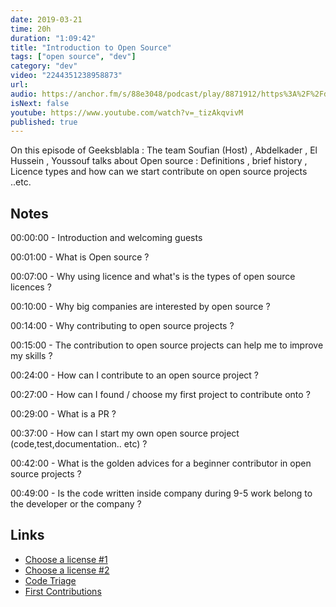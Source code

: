 ```yaml
---
date: 2019-03-21
time: 20h
duration: "1:09:42"
title: "Introduction to Open Source"
tags: ["open source", "dev"]
category: "dev"
video: "2244351238958873"
url:
audio: https://anchor.fm/s/88e3048/podcast/play/8871912/https%3A%2F%2Fd3ctxlq1ktw2nl.cloudfront.net%2Fproduction%2F2019-11-8%2F37063879-48000-2-b323ed7dbb0f6.m4a
isNext: false
youtube: https://www.youtube.com/watch?v=_tizAkqvivM
published: true
---
```


On this episode of Geeksblabla : The team Soufian (Host) , Abdelkader , El Hussein , Youssouf talks about Open source : Definitions , brief history , Licence types and how can we start contribute on open source projects ..etc.

## Notes

00:00:00 - Introduction and welcoming guests

00:01:00 - What is Open source ?

00:07:00 - Why using licence and what's is the types of open source licences ?

00:10:00 - Why big companies are interested by open source ?

00:14:00 - Why contributing to open source projects ?

00:15:00 - The contribution to open source projects can help me to improve my skills ?

00:24:00 - How can I contribute to an open source project ?

00:27:00 - How can I found / choose my first project to contribute onto ?

00:29:00 - What is a PR ?

00:37:00 - How can I start my own open source project (code,test,documentation.. etc) ?

00:42:00 - What is the golden advices for a beginner contributor in open source projects ?

00:49:00 - Is the code written inside company during 9-5 work belong to the developer or the company ?

## Links

- [Choose a license #1](https://ufal.github.io/public-license-selector/)
- [Choose a license #2](https://choosealicense.com/)
- [Code Triage](https://www.codetriage.com/)
- [First Contributions](https://github.com/firstcontributions/first-contributions)
